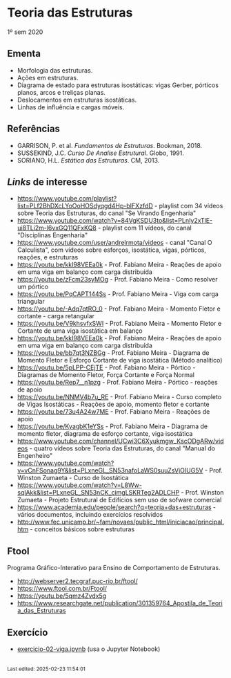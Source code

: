 # Teoria das Estruturas

1º sem 2020

## Ementa

- Morfologia das estruturas. 
- Ações em estruturas. 
- Diagrama de estado para estruturas isostáticas: vigas Gerber, pórticos planos, arcos e treliças planas. 
- Deslocamentos em estruturas isostáticas. 
- Linhas de influência e cargas móveis.

## Referências

- GARRISON, P. et al. *Fundamentos de Estruturas*. Bookman, 2018.
- SUSSEKIND, J.C. *Curso De Analise Estrutural*. Globo, 1991.
- SORIANO, H.L. *Estática das Estruturas*. CM, 2013.

## *Links* de interesse

- <https://www.youtube.com/playlist?list=PLf2BhDXcLYoOoHOSdyqgd4Hp-bIFXzfdD> - playlist com 34 vídeos sobre Teoria das Estruturas, do canal "Se Virando Engenharia"
- <https://www.youtube.com/watch?v=84VgKSDU3to&list=PLnIy2xTlE-ui8TLi2m-l6vxGQ11QFxKQ8> - playlist com 11 vídeos, do canal "Disciplinas Engenharia"
- <https://www.youtube.com/user/andrelrmota/videos> - canal "Canal O Calculista", com vídeos sobre esforços, isostática, vigas, pórticos, reações, e estruturas
- <https://youtu.be/kkI98VEEa0k> - Prof. Fabiano Meira - Reações de apoio em uma viga em balanço com carga distribuída
- <https://youtu.be/zFcm23syMOg> - Prof. Fabiano Meira - Como resolver um pórtico
- <https://youtu.be/PqCAPT144Ss> - Prof. Fabiano Meira - Viga com carga triangular
- <https://youtu.be/-Adq7qtRO_0> - Prof. Fabiano Meira - Momento Fletor e cortante - carga retangular
- <https://youtu.be/V9khsvfxSWI> - Prof. Fabiano Meira - Momento Fletor e Cortante de uma viga isostática em balanço
- <https://youtu.be/kkI98VEEa0k> - Prof. Fabiano Meira - Reações de apoio em uma viga em balanço com carga distribuída
- <https://youtu.be/bb7qt3NZBGg> - Prof. Fabiano Meira - Diagrama de Momento Fletor e Esforço Cortante de viga isostática (Método analítico)
- <https://youtu.be/5pLPP-CEjTE> - Prof. Fabiano Meira - Pórtico - Diagramas de Momento Fletor, Força Cortante e Força Normal
- <https://youtu.be/Rep7__n1pzg> - Prof. Fabiano Meira - Pórtico - reações de apoio
- <https://youtu.be/NNMV4b7u_RE> - Prof. Fabiano Meira - Curso completo de Vigas Isostáticas - Reações de apoio, momento fletor e cortante
- <https://youtu.be/73u4A24w7ME> - Prof. Fabiano Meira - Reações de apoio
- <https://youtu.be/KyagbK1eYSs> - Prof. Fabiano Meira - Diagrama de momento fletor, diagrama de esforço cortante, viga isostática
- <https://www.youtube.com/channel/UCwi3C6Xyukmgw_KscODgARw/videos> - quatro vídeos sobre Teoria das Estruturas, do canal "Manual do Engenheiro"
- <https://www.youtube.com/watch?v=vCnFSonag9Y&list=PLxneGL_SN53nafoLaWS0suuZsVjOIUG5V> - Prof. Winston Zumaeta - Curso de Isostática
- <https://www.youtube.com/watch?v=L8Ww-sqlAkk&list=PLxneGL_SN53nCK_cimgLSKRTeg2ADLCHP> - Prof. Winston Zumaeta - Projeto Estrutural de Edifícios sem uso de sofware comercial
- <https://www.academia.edu/people/search?q=teoria+das+estruturas> - vários documentos, incluindo exercícios resolvidos
- <http://www.fec.unicamp.br/~fam/novaes/public_html/iniciacao/principal.htm> - conceitos básicos sobre estruturas

## Ftool

Programa Gráfico-Interativo para Ensino de Comportamento de Estruturas.

- <http://webserver2.tecgraf.puc-rio.br/ftool/>
- <https://www.ftool.com.br/Ftool/>
- <https://youtu.be/5qmz4Zvdx5g>
- <https://www.researchgate.net/publication/301359764_Apostila_de_Teoria_das_Estruturas>

## Exercício

- [exercicio-02-viga.ipynb](exercicio-02-viga.ipynb) (usa o Jupyter Notebook)


<br><sub>Last edited: 2025-02-23 11:54:01</sub>
